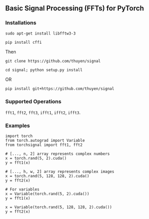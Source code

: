 ## Basic Signal Processing (FFTs) for PyTorch

### Installations
`sudo apt-get install libfftw3-3`

`pip install cffi`

Then 

`git clone https://github.com/thuyen/signal`

`cd signal; python setup.py install`

OR

`pip install git+https://github.com/thuyen/signal`

### Supported Operations
`fft1`, `fft2`, `fft3`, `ifft1`, `ifft2`, `ifft3`.

### Examples
````
import torch
from torch.autograd import Variable
from torchsignal import fft1, fft2

# [..., n, 2] array represents complex numbers
x = torch.rand(5, 2).cuda()
y = fft1(x)

# [..., h, w, 2] array represents complex images
x = torch.rand(5, 128, 128, 2).cuda()
y = fft2(x)

# For variables
x = Variable(torch.rand(5, 2).cuda())
y = fft1(x)

x = Variable(torch.rand(5, 128, 128, 2).cuda())
y = fft2(x)
````
